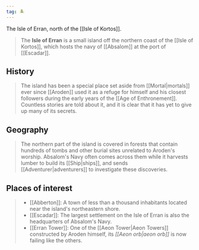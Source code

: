 ```yaml
---
tag: 🏝️
---
```

The Isle of Erran, north of the [[Isle of Kortos]].
> The **Isle of Erran** is a small island off the northern coast of the [[Isle of Kortos]], which hosts the navy of [[Absalom]] at the port of [[Escadar]].



## History

> The island has been a special place set aside from [[Mortal|mortals]] ever since [[Aroden]] used it as a refuge for himself and his closest followers during the early years of the [[Age of Enthronement]]. Countless stories are told about it, and it is clear that it has yet to give up many of its secrets.


## Geography

> The northern part of the island is covered in forests that contain hundreds of tombs and other burial sites unrelated to Aroden's worship. Absalom's Navy often comes across them while it harvests lumber to build its [[Ship|ships]], and sends [[Adventurer|adventurers]] to investigate these discoveries.


## Places of interest

> - [[Abberton]]: A town of less than a thousand inhabitants located near the island's northeastern shore.
> - [[Escadar]]: The largest settlement on the Isle of Erran is also the headquarters of Absalom's Navy.
> - [[Erran Tower]]: One of the [[Aeon Tower|Aeon Towers]] constructed by Aroden himself, its *[[Aeon orb|aeon orb]]* is now failing like the others.







